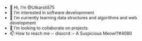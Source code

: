 - 👋 Hi, I’m @Utkarsh575
- 👀 I’m interested in software developmnent 
- 🌱 I’m currently learning data structures and algorithms and web development
- 💞️ I’m looking to collaborate on projects 
- 📫 How to reach me :- disocrd :- A Suspicious Meow!?#4080

<!---
Utkarsh575/Utkarsh575 is a ✨ special ✨ repository because its `README.md` (this file) appears on your GitHub profile.
You can click the Preview link to take a look at your changes.
--->
